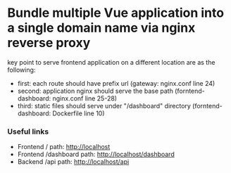 # Bundle multiple Vue application into a single domain name via nginx reverse proxy

key point to serve frontend application on a different location are as the following:

- first: each route should have prefix url (gateway: nginx.conf line 24)
- second: application nginx should serve the base path (forntend-dashboard: nginx.conf line 25-28)
- third: static files should serve under "/dashboard" directory (forntend-dashboard: Dockerfile line 10)

### Useful links

- Frontend / path: [http://localhost](http://localhost)
- Frontend /dashboard path: [http://localhost/dashboard](http://localhost/dashboard)
- Backend /api path: [http://localhost/api](http://localhost/api)
